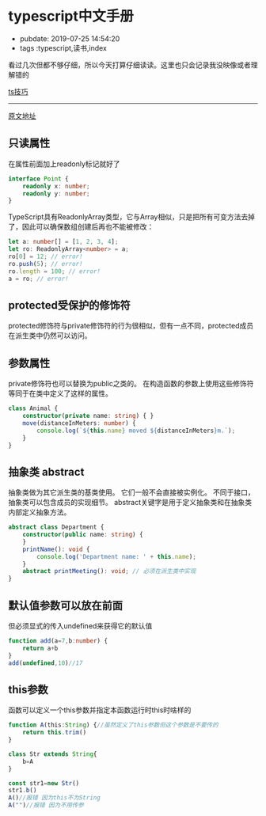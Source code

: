 # typescript中文手册

- pubdate: 2019-07-25 14:54:20
- tags :typescript,读书,index

看过几次但都不够仔细，所以今天打算仔细读读。这里也只会记录我没映像或者理解错的

[ts技巧](./ts技巧)

------

[原文地址](https://typescript.bootcss.com/interfaces.html)

## 只读属性

在属性前面加上readonly标记就好了

```typescript
interface Point {
    readonly x: number;
    readonly y: number;
}
```

TypeScript具有ReadonlyArray<T>类型，它与Array<T>相似，只是把所有可变方法去掉了，因此可以确保数组创建后再也不能被修改：

```typescript
let a: number[] = [1, 2, 3, 4];
let ro: ReadonlyArray<number> = a;
ro[0] = 12; // error!
ro.push(5); // error!
ro.length = 100; // error!
a = ro; // error!
```

## protected受保护的修饰符

protected修饰符与private修饰符的行为很相似，但有一点不同，protected成员在派生类中仍然可以访问。

## 参数属性

private修饰符也可以替换为public之类的。
在构造函数的参数上使用这些修饰符等同于在类中定义了这样的属性。

```typescript
class Animal {
    constructor(private name: string) { }
    move(distanceInMeters: number) {
        console.log(`${this.name} moved ${distanceInMeters}m.`);
    }
}
```

## 抽象类 abstract

抽象类做为其它派生类的基类使用。 它们一般不会直接被实例化。 不同于接口，抽象类可以包含成员的实现细节。 abstract关键字是用于定义抽象类和在抽象类内部定义抽象方法。

```typescript
abstract class Department {
    constructor(public name: string) {
    }
    printName(): void {
        console.log('Department name: ' + this.name);
    }
    abstract printMeeting(): void; // 必须在派生类中实现
}
```

## 默认值参数可以放在前面

但必须显式的传入undefined来获得它的默认值

```typescript
function add(a=7,b:number) {
    return a+b
}
add(undefined,10)//17
```

## this参数

函数可以定义一个this参数并指定本函数运行时this时啥样的

```typescript
function A(this:String) {//虽然定义了this参数但这个参数是不要传的
    return this.trim()
}

class Str extends String{
    b=A
}

const str1=new Str()
str1.b()
A()//报错 因为this不为String
A("")//报错 因为不用传参
```
